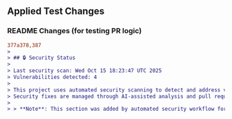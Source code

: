 ## Applied Test Changes

### README Changes (for testing PR logic)
```diff
377a378,387
> 
> ## 🔒 Security Status
> 
> Last security scan: Wed Oct 15 18:23:47 UTC 2025
> Vulnerabilities detected: 4
> 
> This project uses automated security scanning to detect and address vulnerabilities.
> Security fixes are managed through AI-assisted analysis and pull requests.
> 
> > **Note**: This section was added by automated security workflow for testing PR logic.
```
